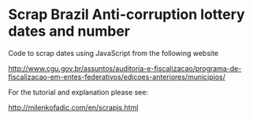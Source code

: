 # Scrap Brazil Anti-corruption lottery dates and number
Code to scrap dates using JavaScript from the following website 
 
 http://www.cgu.gov.br/assuntos/auditoria-e-fiscalizacao/programa-de-fiscalizacao-em-entes-federativos/edicoes-anteriores/municipios/

For the tutorial and explanation please see:

http://milenkofadic.com/en/scrapjs.html
